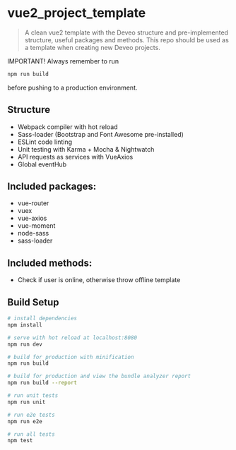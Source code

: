# vue2_project_template
> A clean vue2 template with the Deveo structure and pre-implemented structure, useful packages and methods. This repo should be used as a template when creating new Deveo projects.

IMPORTANT! Always remember to run
``` bash
npm run build
```
before pushing to a production environment.

## Structure
* Webpack compiler with hot reload
* Sass-loader (Bootstrap and Font Awesome pre-installed)
* ESLint code linting
* Unit testing with Karma + Mocha & Nightwatch
* API requests as services with VueAxios
* Global eventHub

## Included packages:
* vue-router
* vuex
* vue-axios
* vue-moment
* node-sass
* sass-loader

## Included methods:
* Check if user is online, otherwise throw offline template

## Build Setup

``` bash
# install dependencies
npm install

# serve with hot reload at localhost:8080
npm run dev

# build for production with minification
npm run build

# build for production and view the bundle analyzer report
npm run build --report

# run unit tests
npm run unit

# run e2e tests
npm run e2e

# run all tests
npm test
```
